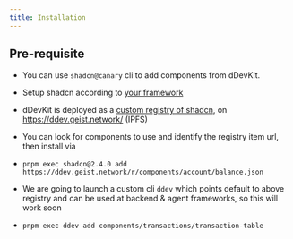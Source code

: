 ```yaml
---
title: Installation
---
```



## Pre-requisite
- You can use `shadcn@canary` cli  to add components from dDevKit. 

- Setup shadcn according to [your framework](https://ui.shadcn.com/docs/installation)



- dDevKit is deployed as a [custom registry of shadcn](https://ui.shadcn.com/docs/registry), on https://ddev.geist.network/ (IPFS) 

- You can look for components to use and identify the registry item url, then install via

- `pnpm exec shadcn@2.4.0 add https://ddev.geist.network/r/components/account/balance.json`

- We are going to launch a custom cli `ddev` which points default to above registry and can be used at backend & agent frameworks, so this will work soon

- `pnpm exec ddev add components/transactions/transaction-table`
